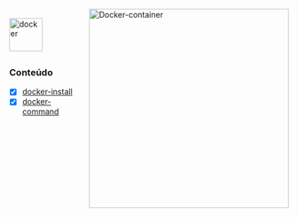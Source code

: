 <div style="display: inline_block"><br>
  <img align="right" alt="Docker-container" style="width: auto; height:360px;" 
     src="https://tel4vn.edu.vn/uploads/2020/10/tong-quan-kien-truc-cua-docker-tel4vn-01.png">
</div>

<div style="display: inline_block"><br>
  <img align="left" alt="docker" style="width: auto; height:60px;" 
     src="https://upload.wikimedia.org/wikipedia/commons/4/4e/Docker_%28container_engine%29_logo.svg">
</div>

<br><br><br>

### Conteúdo

- [x] [docker-install](https://github.com/dev-carvalho/docker/blob/main/docker-install.md)
- [x] [docker-command](https://github.com/dev-carvalho/docker/blob/main/docker-commands.md)